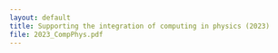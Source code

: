 ```yaml
---
layout: default
title: Supporting the integration of computing in physics (2023)
file: 2023_CompPhys.pdf
---
```


